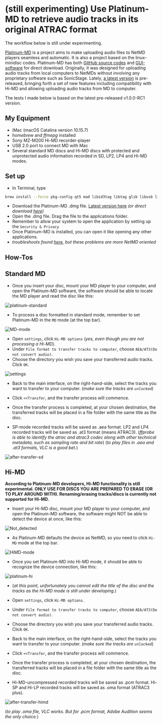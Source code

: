 # (still experimenting) Use Platinum-MD to retrieve audio tracks in its original ATRAC format #

The workflow below is still under experimenting. 

[Platinum-MD](https://github.com/gavinbenda/platinum-md.git) is a project aims to make uploading audio files to NetMD players seamless and automatic. It is also a project based on the linux-minidisc codes. Platinum-MD has both [GitHub source codes](https://github.com/gavinbenda/platinum-md.git) and [GUI-software](https://platinum-md.app) for direct download. Originally, it was designed for uploading audio tracks from local computers to NetMDs without involving any proprietary software such as SonicStage. Lately, [a latest version](https://github.com/gavinbenda/platinum-md/releases/tag/v1.0.0-RC1) is pre-released, bringing forth a set of new features including compatibility with Hi-MD and allowing uploading audio tracks from MD to computer. 

The tests I made below is based on the latest pre-released v1.0.0-RC1 version.

## My Equipment ##
* iMac (macOS Catalina version 10.15.7) 
* *homebrew* and *ffmepg* installed
* Sony MZ-M200 Hi-MD recorder-player
* USB 2.0 port to connect MD with Mac
* Several standard MD discs and Hi-MD discs with protected and unprotected audio information recorded in SD, LP2, LP4 and Hi-MD modes.

## Set up ##
* In Terminal, type
```bash
brew install --force pkg-config qt5 mad libid3tag libtag glib libusb libusb-compat libgcrypt ffmpeg json-c && brew link --force qt5
```

* Download the Platinum-MD .dmg file. [Latest version here](https://github.com/gavinbenda/platinum-md/releases/tag/v1.0.0-RC1)
*(or direct download [here](https://github.com/gavinbenda/platinum-md/releases/download/v1.0.0-RC1/platinum-md-1.0.0.dmg))*
* Open the .dmg file. Drag the file to the applications folder.
* Remember to allow your system to open the application by setting up the `Security & Privacy`
* Once Platinum-MD is installed, you can open it like opening any other applications.
* *troubleshoots found [here](https://github.com/gavinbenda/platinum-md#troubleshooting), but these problems are more NetMD oriented*

## How-Tos ##


## Standard MD ##
* Once you insert your disc, mount your MD player to your computer, and open the Platinum-MD software, the software should be able to locate the MD player and read the disc like this:

![platinum-standard](platinum-sd.png)

* To process a disc formatted in standard mode, remember to set Platinum-MD in the `MD` mode (at the top bar).

![MD-mode](MD-mode.png)


* Open `settings`, click `Hi-MD options` (*yes, even though you are not processing a Hi-MD*). 
* Under `File format to transfer tracks to computer`, choose `AEA/AT3(Do not convert audio)`. 
* Choose the directory you wish you save your transferred audio tracks. Click `OK`.

![settings](settings.png)


* Back to the main interface, on the right-hand-side, select the tracks you want to transfer to your computer.
(*make sure the tracks are `unlocked`*)
* Click `<<Transfer`, and the transfer process will commence.


* Once the transfer process is completed, at your chosen destination, the transferred tracks will be placed in a file folder with the same title as the disc.
* SP-mode recorded tracks will be saved as .aea format. LP2 and LP4 recorded tracks will be saved as .at3 format (means ATRAC3).
(*ffprobe is able to identify the atrac and atrac3 codec along with other technical metadata, such as sampling rate and bit rate*)
(*to play files in .aea and .at3 formats, VLC is a good bet.*)

![after-transfer-sd](after-transfer-sd.png)



## Hi-MD ##
**According to Platinum-MD developers, Hi-MD functionality is still experimental. ONLY USE FOR DISCS YOU ARE PREPARED TO ERASE (OR TO PLAY AROUND WITH). Renaming/erasing tracks/discs is currently not supported for Hi-MD.**


* Insert your Hi-MD disc, mount your MD player to your computer, and open the Platinum-MD software, the software might NOT be able to detect the device at once, like this:

![Not_detected](Not_detected.png)


* As Platinum-MD defaults the device as NetMD, so you need to click `Hi-MD` mode at the top bar. 

![HiMD-mode](HiMD-mode.png)


* Once you set Platinum-MD into Hi-MD mode, it should be able to recognize the device connection, like this:

![platinum-hi](platinum-hi.png)

* (*at this point, unfortunately you cannot edit the title of the disc and the tracks as the Hi-MD mode is still under developing.*)

* Open `settings`, click `Hi-MD options`. 
* Under `File format to transfer tracks to computer`, choose `AEA/AT3(Do not convert audio)`. 
* Choose the directory you wish you save your transferred audio tracks. Click `OK`.

* Back to the main interface, on the right-hand-side, select the tracks you want to transfer to your computer.
(*make sure the tracks are `unlocked`*)
* Click `<<Transfer`, and the transfer process will commence.

* Once the transfer process is completed, at your chosen destination, the transferred tracks will be placed in a file folder with the same title as the disc.
* Hi-MD-uncompressed recorded tracks will be saved as .pcm format. Hi-SP and Hi-LP recorded tracks will be saved as .oma format (ATRAC3 plus).

![after-transfer-himd](after-transfer-himd.png)

(*to play .oma file, VLC works. But for .pcm format, Adobe Audition seems the only choice.*)


